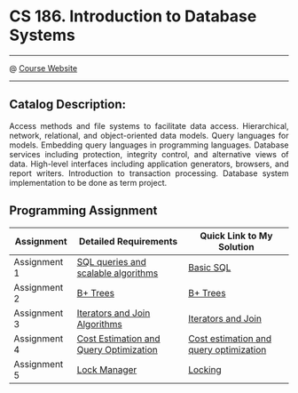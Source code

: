 
# CS 186. Introduction to Database Systems
* * *
 
@ [Course Website](https://www2.eecs.berkeley.edu/Courses/CS186/)  

* * *

## Catalog Description:

<p align="justify">
Access methods and file systems to facilitate data access. Hierarchical, network, relational, and object-oriented data models. Query languages for models. Embedding query languages in programming languages. Database services including protection, integrity control, and alternative views of data. High-level interfaces including application generators, browsers, and report writers. Introduction to transaction processing. Database system implementation to be done as term project.
</p>

## Programming Assignment

Assignment | Detailed Requirements | Quick Link to My Solution
--------------- | --------------- | ---------------
Assignment 1 | [SQL queries and scalable algorithms](https://github.com/AlexYoungZ/Berkeley-cs186-database_systems/blob/master/hw1/README.md) | [Basic SQL](https://github.com/AlexYoungZ/Berkeley-cs186-database_systems/tree/master/hw1)
Assignment 2 | [B+ Trees](https://github.com/AlexYoungZ/Berkeley-cs186-database_systems/blob/master/hw2/README.md) | [B+ Trees](https://github.com/AlexYoungZ/Berkeley-cs186-database_systems/tree/master/hw2)
Assignment 3 |[Iterators and Join Algorithms](https://github.com/AlexYoungZ/Berkeley-cs186-database_systems/blob/master/hw3/README.md) | [Iterators and Join](https://github.com/AlexYoungZ/Berkeley-cs186-database_systems/tree/master/hw3)
Assignment 4 | [Cost Estimation and Query Optimization](https://github.com/AlexYoungZ/Berkeley-cs186-database_systems/blob/master/hw4/README.md) | [Cost estimation and query optimization](https://github.com/AlexYoungZ/Berkeley-cs186-database_systems/tree/master/hw4)
Assignment 5 | [Lock Manager](https://github.com/AlexYoungZ/Berkeley-cs186-database_systems/blob/master/hw5/README.md) | [Locking](https://github.com/AlexYoungZ/Berkeley-cs186-database_systems/tree/master/hw5)
